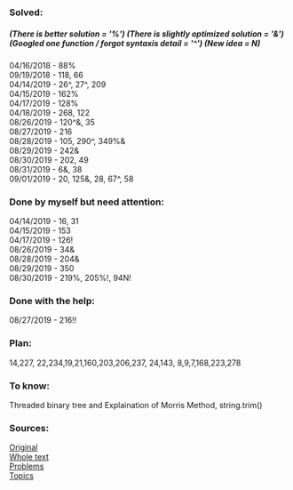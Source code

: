 ### Solved:  
##### (There is better solution = '%') (There is slightly optimized solution = '&') (Googled one function / forgot syntaxis detail = '^')  (New idea = N)
04/16/2018 - 88%  </br>
09/19/2018 - 118, 66  </br>
04/14/2019 - 26^, 27^, 209  </br>
04/15/2019 - 162% </br>
04/17/2019 - 128% </br>
04/18/2019 - 268, 122  </br>
08/26/2019 - 120^&, 35  </br>
08/27/2019 - 216 </br>
08/28/2019 - 105, 290^, 349%& </br>
08/29/2019 - 242& </br>
08/30/2019 - 202, 49 </br>
08/31/2019 - 6&, 38 </br>
09/01/2019 - 20, 125&, 28, 67^, 58 </br>

### Done by myself but need attention:
04/14/2019 - 16, 31 </br>
04/15/2019 - 153  </br>
04/17/2019 - 126!  </br>
08/26/2019 - 34& </br>
08/28/2019 - 204& </br>
08/29/2019 - 350 </br>
08/30/2019 - 219%, 205%!, 94N! </br>


### Done with the help:
08/27/2019 - 216!! </br>

### Plan:
14,227, 22,234,19,21,160,203,206,237,  24,143,  8,9,7,168,223,278

### To know:
Threaded binary tree and Explaination of Morris Method, string.trim()

### Sources:
[Original](https://github.com/Semaserg/LeetCodeProblems/blob/master/statistics)
</br>
[Whole text](https://tproger.ru/articles/work-in-google/)
</br>
[Problems](https://leetcode.com/problemset/all/)
</br>
[Topics](https://www.interviewbit.com/courses/programming/)
